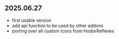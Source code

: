 ## 2025.06.27
- first usable version
- add api function to be used by other addons
- porting over all custom icons from HodorReflexes